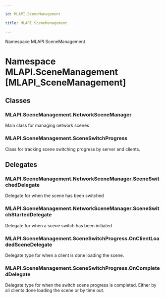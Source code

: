 ```yaml
---

id: MLAPI.SceneManagement

title: MLAPI.SceneManagement

---
```


Namespace MLAPI.SceneManagement

# Namespace MLAPI.SceneManagement [MLAPI_SceneManagement]

<div class="markdown level0 summary" markdown="1">

</div>

<div class="markdown level0 conceptual" markdown="1">

</div>

<div class="markdown level0 remarks" markdown="1">

</div>

## Classes

### MLAPI.SceneManagement.NetworkSceneManager

<div class="section" markdown="1">

Main class for managing network scenes

</div>

### MLAPI.SceneManagement.SceneSwitchProgress

<div class="section" markdown="1">

Class for tracking scene switching progress by server and clients.

</div>

## Delegates

### MLAPI.SceneManagement.NetworkSceneManager.SceneSwitchedDelegate

<div class="section" markdown="1">

Delegate for when the scene has been switched

</div>

### MLAPI.SceneManagement.NetworkSceneManager.SceneSwitchStartedDelegate

<div class="section" markdown="1">

Delegate for when a scene switch has been initiated

</div>

### MLAPI.SceneManagement.SceneSwitchProgress.OnClientLoadedSceneDelegate

<div class="section" markdown="1">

Delegate type for when a client is done loading the scene.

</div>

### MLAPI.SceneManagement.SceneSwitchProgress.OnCompletedDelegate

<div class="section" markdown="1">

Delegate type for when the switch scene progress is completed. Either by
all clients done loading the scene or by time out.

</div>
